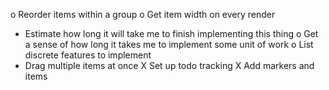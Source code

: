 o Reorder items within a group
o Get item width on every render
- Estimate how long it will take me to finish implementing this thing
o Get a sense of how long it takes me to implement some unit of work
o List discrete features to implement
- Drag multiple items at once
X Set up todo tracking
X Add markers and items
